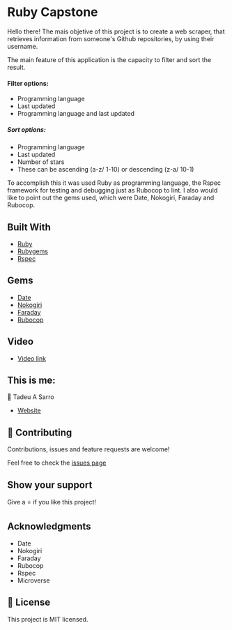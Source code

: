 # Ruby Capstone

Hello there! The mais objetive of this project is to create a web scraper, that retrieves information from someone's Github repositories, by using their username.

The main feature of this application is the capacity to filter and sort the result.

#### Filter options:
- Programming language
- Last updated
- Programming language and last updated

##### Sort options:
- Programming language
- Last updated
- Number of stars
- These can be ascending (a-z/ 1-10) or descending (z-a/ 10-1)

To accomplish this it was used Ruby as programming language, the Rspec framework for testing and debugging just as Rubocop to lint. I also would like to point out the gems used, which were Date, Nokogiri, Faraday and Rubocop.

## Built With

- [Ruby](https://www.ruby-lang.org)
- [Rubygems](https://rubygems.org/)
- [Rspec](https://rspec.info/)

## Gems
- [Date](https://github.com/ruby/date/)
- [Nokogiri](https://github.com/sparklemotion/nokogiri/)
- [Faraday](https://github.com/lostisland/faraday/)
- [Rubocop](https://github.com/rubocop-hq/rubocop/)

## Video

- [Video link]()

## This is me:

👤 Tadeu A Sarro

- [Website](https://tadeuasarro.web.app)

## 🤝 Contributing

Contributions, issues and feature requests are welcome!

Feel free to check the [issues page](https://github.com/tadeuasarro/TadeuRubyCapstone/issues)

## Show your support

Give a ⭐️ if you like this project!

## Acknowledgments

- Date
- Nokogiri
- Faraday
- Rubocop
- Rspec
- Microverse

## 📝 License

This project is MIT licensed.